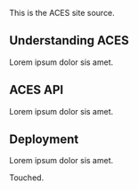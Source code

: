 This is the ACES site source.

## Understanding ACES

Lorem ipsum dolor sis amet.

## ACES API

Lorem ipsum dolor sis amet.

## Deployment

Lorem ipsum dolor sis amet.

Touched.